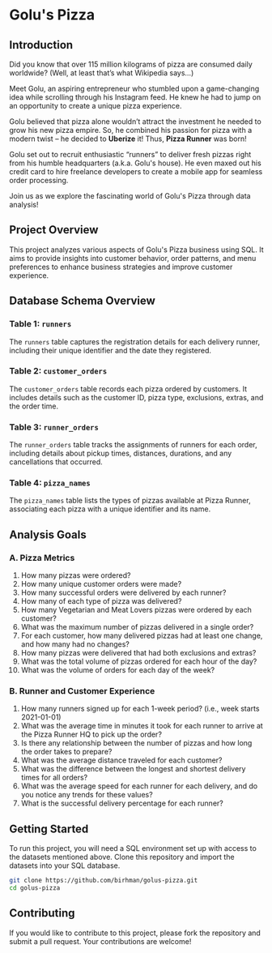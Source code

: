 # Golu's Pizza

## Introduction

Did you know that over 115 million kilograms of pizza are consumed daily worldwide? (Well, at least that’s what Wikipedia says…)

Meet Golu, an aspiring entrepreneur who stumbled upon a game-changing idea while scrolling through his Instagram feed. He knew he had to jump on an opportunity to create a unique pizza experience.

Golu believed that pizza alone wouldn’t attract the investment he needed to grow his new pizza empire. So, he combined his passion for pizza with a modern twist – he decided to **Uberize** it! Thus, **Pizza Runner** was born!

Golu set out to recruit enthusiastic “runners” to deliver fresh pizzas right from his humble headquarters (a.k.a. Golu's house). He even maxed out his credit card to hire freelance developers to create a mobile app for seamless order processing.

Join us as we explore the fascinating world of Golu's Pizza through data analysis!

## Project Overview

This project analyzes various aspects of Golu's Pizza business using SQL. It aims to provide insights into customer behavior, order patterns, and menu preferences to enhance business strategies and improve customer experience.

## Database Schema Overview

### Table 1: `runners`
The `runners` table captures the registration details for each delivery runner, including their unique identifier and the date they registered.

### Table 2: `customer_orders`
The `customer_orders` table records each pizza ordered by customers. It includes details such as the customer ID, pizza type, exclusions, extras, and the order time.

### Table 3: `runner_orders`
The `runner_orders` table tracks the assignments of runners for each order, including details about pickup times, distances, durations, and any cancellations that occurred.

### Table 4: `pizza_names`
The `pizza_names` table lists the types of pizzas available at Pizza Runner, associating each pizza with a unique identifier and its name.

## Analysis Goals

### A. Pizza Metrics
1. How many pizzas were ordered?
2. How many unique customer orders were made?
3. How many successful orders were delivered by each runner?
4. How many of each type of pizza was delivered?
5. How many Vegetarian and Meat Lovers pizzas were ordered by each customer?
6. What was the maximum number of pizzas delivered in a single order?
7. For each customer, how many delivered pizzas had at least one change, and how many had no changes?
8. How many pizzas were delivered that had both exclusions and extras?
9. What was the total volume of pizzas ordered for each hour of the day?
10. What was the volume of orders for each day of the week?

### B. Runner and Customer Experience
1. How many runners signed up for each 1-week period? (i.e., week starts 2021-01-01)
2. What was the average time in minutes it took for each runner to arrive at the Pizza Runner HQ to pick up the order?
3. Is there any relationship between the number of pizzas and how long the order takes to prepare?
4. What was the average distance traveled for each customer?
5. What was the difference between the longest and shortest delivery times for all orders?
6. What was the average speed for each runner for each delivery, and do you notice any trends for these values?
7. What is the successful delivery percentage for each runner?

## Getting Started

To run this project, you will need a SQL environment set up with access to the datasets mentioned above. Clone this repository and import the datasets into your SQL database.

```bash
git clone https://github.com/birhman/golus-pizza.git
cd golus-pizza
```

## Contributing

If you would like to contribute to this project, please fork the repository and submit a pull request. Your contributions are welcome!
